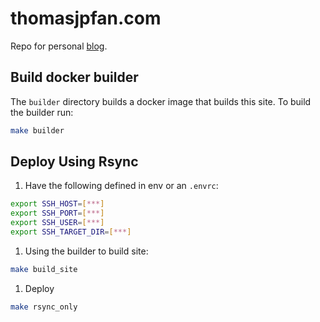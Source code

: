 # thomasjpfan.com

Repo for personal [blog](https://thomasjpfan.com).

## Build docker builder

The `builder` directory builds a docker image that builds this site. To build the builder run:

```bash
make builder
```

## Deploy Using Rsync

1. Have the following defined in env or an `.envrc`:

```bash
export SSH_HOST=[***]
export SSH_PORT=[***]
export SSH_USER=[***]
export SSH_TARGET_DIR=[***]
```

1. Using the builder to build site:

```bash
make build_site
```

1. Deploy

```bash
make rsync_only
```
